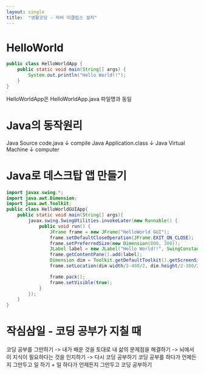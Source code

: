 ```yaml
---
layout: single
title:  "생활코딩 - 자바 이클립스 설치"
---
```


# HelloWorld

```java
public class HelloWorldApp {
	public static void main(String[] args) {
		System.out.println("Hello World!!");
	}
}
```

HelloWorldApp은 HelloWorldApp.java 파일명과 동일

# Java의 동작원리

Java Source code.java
↓ compile
Java Application.class
↓
Java Virtual Machine
↓
computer

# Java로 데스크탑 앱 만들기

```java
import javax.swing.*;   
import java.awt.Dimension;
import java.awt.Toolkit;
public class HelloWorldGUIApp{
    public static void main(String[] args){
        javax.swing.SwingUtilities.invokeLater(new Runnable() {
            public void run() {
                JFrame frame = new JFrame("HelloWorld GUI");
                frame.setDefaultCloseOperation(JFrame.EXIT_ON_CLOSE);
                frame.setPreferredSize(new Dimension(800, 300));
                JLabel label = new JLabel("Hello World!!", SwingConstants.CENTER);
                frame.getContentPane().add(label);
                Dimension dim = Toolkit.getDefaultToolkit().getScreenSize();
                frame.setLocation(dim.width/2-400/2, dim.height/2-300/2);

                frame.pack();
                frame.setVisible(true);
            }
        });
    }
}
```


# 작심삼일 - 코딩 공부가 지칠 때

코딩 공부를 그만하기 -> 내가 배운 것을 토대로 내 삶의 문제점을 해결하기 -> 뇌에서 이 지식이 필요하다는 것을 인지하기 -> 다시 코딩 공부하기
코딩 공부를 하다가 언제든지 그만두고 일 하기 + 일 하다가 언제든지 그만두고 코딩 공부하기
